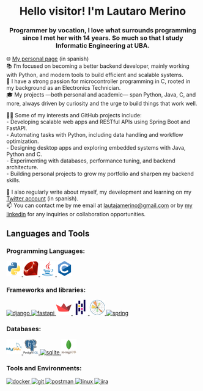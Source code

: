 <h1 align="center">Hello visitor! I'm Lautaro Merino</h1>
<h3 align="center">Programmer by vocation, I love what surrounds programming since I met her with 14 years. So much so
    that I study Informatic Engineering at UBA.</h3>

🌐 [My personal page](https://lautaro-merino.notion.site/Buenas-Lautaro-un-gusto-fa3f0480202d48e3a1349e014c608866?pvs=4) (in spanish)<br>
📚 I’m focused on becoming a better backend developer, mainly working with Python, and modern tools to build efficient and scalable systems.<br>
🔌 I have a strong passion for microcontroller programming in C, rooted in my background as an Electronics Technician.<br>
🎓 My projects —both personal and academic— span Python, Java, C, and more, always driven by curiosity and the urge to build things that work well.<br>

<p>
    👨‍💻 Some of my interests and GitHub projects include: <br>
    - Developing scalable web apps and RESTful APIs using Spring Boot and FastAPI.<br>
    - Automating tasks with Python, including data handling and workflow optimization.<br>
    - Designing desktop apps and exploring embedded systems with Java, Python and C.<br>
    - Experimenting with databases, performance tuning, and backend architecture.<br>
    - Building personal projects to grow my portfolio and sharpen my backend skills.<br>
</p>

📝 I also regularly write about myself, my development and learning on my [Twitter account](https://twitter.com/LautaM_Dev) (in spanish).<br>
📫 You can contact me by me email at [lautajamerino@gmail.com](lautajamerino@gmail.com) or by [my linkedin](https://www.linkedin.com/in/lautaro-julian-alejo-merino/) for any inquiries or collaboration opportunities.<br>

<h2 align="left">Languages and Tools</h2>

<h3 align="left">Programming Languages:</h3>
<p align="left">
    <a href="https://www.python.org" target="_blank" rel="noreferrer"> <img
            src="https://raw.githubusercontent.com/devicons/devicon/master/icons/python/python-original.svg"
            alt="python" width="40" height="40" /> </a>
    <a href="https://www.ruby-lang.org/en/" target="_blank" rel="noreferrer"> <img
            src="https://raw.githubusercontent.com/devicons/devicon/master/icons/ruby/ruby-original.svg" alt="ruby"
            width="40" height="40" /> </a>
    <a href="https://www.java.com" target="_blank" rel="noreferrer"> <img
            src="https://raw.githubusercontent.com/devicons/devicon/master/icons/java/java-original.svg" alt="java"
            width="40" height="40" /> </a>
    <a href="https://www.cprogramming.com/" target="_blank" rel="noreferrer"> <img
            src="https://raw.githubusercontent.com/devicons/devicon/master/icons/c/c-original.svg" alt="c" width="40"
            height="40" /> </a>
</p>

<h3 align="left">Frameworks and libraries:</h3>
<p align="left">
    <a href="https://www.djangoproject.com/" target="_blank" rel="noreferrer"> <img
            src="https://cdn.worldvectorlogo.com/logos/django.svg" alt="django" width="40" height="40" /> </a>
    <a href="https://fastapi.tiangolo.com/" target="_blank" rel="noreferrer"> <img
            src="https://fastapi.tiangolo.com/img/logo-margin/logo-teal.png" alt="fastapi" width="70" height="40" />
    </a>
    <a href="https://streamlit.io/" target="_blank" rel="noreferrer"> <img
            src="https://raw.githubusercontent.com/devicons/devicon/master/icons/streamlit/streamlit-original.svg"
            alt="streamlit" width="40" height="40" /> </a>
    <a href="https://pandas.pydata.org/" target="_blank" rel="noreferrer"> <img
            src="https://raw.githubusercontent.com/devicons/devicon/master/icons/pandas/pandas-original.svg"
            alt="pandas" width="40" height="40" /> </a>
    <a href="https://matplotlib.org/" target="_blank" rel="noreferrer"> <img
            src="https://raw.githubusercontent.com/devicons/devicon/master/icons/matplotlib/matplotlib-original.svg"
            alt="matplotlib" width="40" height="40" /> </a>
    <a href="https://spring.io/" target="_blank" rel="noreferrer"> <img
            src="https://www.vectorlogo.zone/logos/springio/springio-icon.svg" alt="spring" width="40" height="40" />
    </a>

</p>

<h3 align="left">Databases:</h3>
<p align="left">
    <a href="https://www.mysql.com/" target="_blank" rel="noreferrer"> <img
            src="https://raw.githubusercontent.com/devicons/devicon/master/icons/mysql/mysql-original-wordmark.svg"
            alt="mysql" width="40" height="40" /> </a>
    <a href="https://www.postgresql.org" target="_blank" rel="noreferrer"> <img
            src="https://raw.githubusercontent.com/devicons/devicon/master/icons/postgresql/postgresql-original-wordmark.svg"
            alt="postgresql" width="40" height="40" /> </a>
    <a href="https://www.sqlite.org/" target="_blank" rel="noreferrer"> <img
            src="https://www.vectorlogo.zone/logos/sqlite/sqlite-icon.svg" alt="sqlite" width="40" height="40" /> </a>
    <a href="https://www.mongodb.com/" target="_blank" rel="noreferrer"> <img
            src="https://raw.githubusercontent.com/devicons/devicon/master/icons/mongodb/mongodb-original-wordmark.svg"
            alt="mongodb" width="40" height="40" /> </a>
</p>

<h3 align="left">Tools and Environments:</h3>
<p align="left">
    <a href="https://www.docker.com/" target="_blank" rel="noreferrer">
        <img src="https://www.vectorlogo.zone/logos/docker/docker-icon.svg" alt="docker" width="40" height="40" />
    </a>
    <a href="https://git-scm.com/" target="_blank" rel="noreferrer">
        <img src="https://www.vectorlogo.zone/logos/git-scm/git-scm-icon.svg" alt="git" width="40" height="40" />
    </a>
    <a href="https://www.postman.com/" target="_blank" rel="noreferrer">
        <img src="https://www.vectorlogo.zone/logos/getpostman/getpostman-icon.svg" alt="postman" width="40"
            height="40" />
    </a>
    <a href="https://www.linux.org/" target="_blank" rel="noreferrer">
        <img src="https://www.vectorlogo.zone/logos/linux/linux-icon.svg" alt="linux" width="40" height="40" />
    </a>
    <a href="https://www.atlassian.com/software/jira" target="_blank" rel="noreferrer">
        <img src="https://www.vectorlogo.zone/logos/atlassian_jira/atlassian_jira-icon.svg" alt="jira" width="40"
            height="40" />
    </a>
</p>

